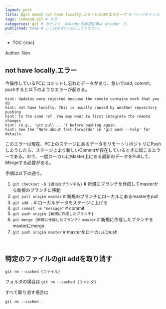 ```yaml
---
layout: post
title: [git memo] not have locally.エラーとaddのエスケープ # ページタイトル
tags: command git # タグ
categories: git # カテゴリ. AtCoderの解説記事は atcoder で.
published: true # ここは必ずtrueにしてください.
---
```



* TOC
{:toc}

Author: Non　<!-- 自分の名前 -->

<!-- ↓↓↓↓↓ 記事内容 ↓↓↓↓↓ -->

##  not have locally.エラー

今操作しているPCにコミットし忘れたデータがあり、急いでadd, commit, pushすると以下のようなエラーが起きる。

```
hint: Updates were rejected because the remote contains work that you do
hint: not have locally. This is usually caused by another repository pushing
hint: to the same ref. You may want to first integrate the remote changes
hint: (e.g., 'git pull ...') before pushing again.
hint: See the 'Note about fast-forwards' in 'git push --help' for details.
```

このエラーは現在、PC上のステージにあるデータをリモートリポジトリにPushしようしたら、ステージ上より新しいCommitが存在しているときに起こるエラーである。ので、一度ローカルにMaster上にある最新のデータをPullして、Mergeする必要がある。

手順は以下の通り。

1. `git checkout -b {適当なブランチ名}` # 新規にブランチを作成してmasterから新規のブランチに移動
2. `git pull origin master` # 新規のブランチにローカルにあるmasterをpull
3. `git add .` # ローカルデータをステージに上げる
4. `git commit -m "message"` # commit
5. `git push origin {新規に作成したブランチ}`
6. `git merge {新規に作成したブランチ} master` # 新規に作成したブランチをmasterにmerge
7. `git push origin master` # masterをローカルにpush

<br>

## 特定のファイルのgit addを取り消す

`git rm --cached {ファイル}`

フォルダの場合は
`git rm --cached {フォルダ}`

すべて取り消す場合は

`git rm --cached .`

[foobarpiyopiyo]:{{"/foo/bar/piyo/piyo"|prepend:site.url}}

